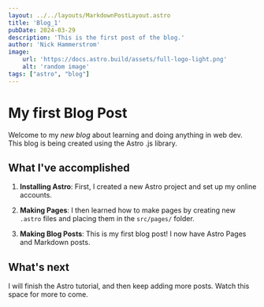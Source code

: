 ```yaml
---
layout: ../../layouts/MarkdownPostLayout.astro
title: 'Blog_1'
pubDate: 2024-03-29
description: 'This is the first post of the blog.'
author: 'Nick Hammerstrom'
image: 
    url: 'https://docs.astro.build/assets/full-logo-light.png'
    alt: 'random image'
tags: ["astro", "blog"]
---
```


# My first Blog Post

Welcome to my _new blog_ about learning and doing anything in web dev. This blog is being created using the Astro .js library.

## What I've accomplished

1. **Installing Astro**: First, I created a new Astro project and set up my online accounts.

2. **Making Pages**: I then learned how to make pages by creating new `.astro` files and placing them in the `src/pages/` folder.

3. **Making Blog Posts**: This is my first blog post! I now have Astro Pages and Markdown posts.

## What's next

I will finish the Astro tutorial, and then keep adding more posts. Watch this space for more to come.
